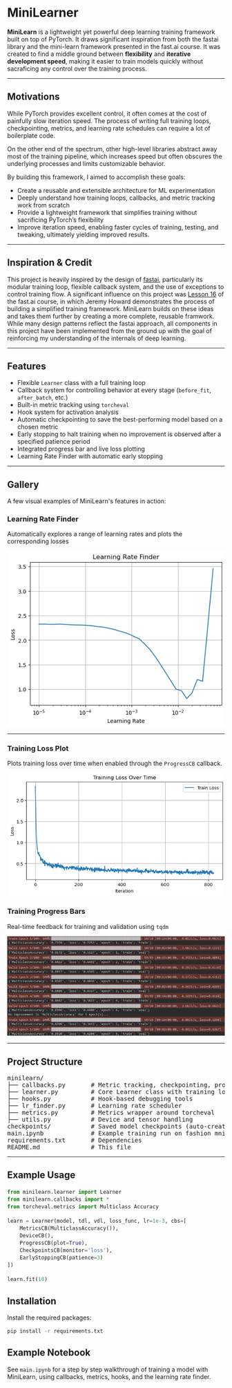 # MiniLearner

**MiniLearn** is a lightweight yet powerful deep learning training framework built on top of PyTorch. It draws significant inspiration from both the fastai library and the mini-learn framework presented in the fast.ai course.
It was created to find a middle ground between **flexibility** and **iterative development speed**, making it easier to train models quickly without sacraficing any control over the training process.

---

## Motivations

While PyTorch provides excellent control, it often comes at the cost of painfully slow iteration speed. The process of writing full training loops, checkpointing, metrics, and learning rate schedules can require a lot of boilerplate code.

On the other end of the spectrum, other high-level libraries abstract away most of the training pipeline, which increases speed but often obscures the underlying processes and limits customizable behavior.

By building this framework, I aimed to accomplish these goals:
- Create a reusable and extensible architecture for ML experimentation
- Deeply understand how training loops, callbacks, and metric tracking work from scratch
- Provide a lightweight framework that simplifies training without sacrificing PyTorch’s flexibility
- Improve iteration speed, enabling faster cycles of training, testing, and tweaking, ultimately yielding improved results.

---

## Inspiration & Credit

This project is heavily inspired by the design of [fastai](https://github.com/fastai/fastai), particularly its modular training loop, flexible callback system, and the use of exceptions to control training flow. A significant influence on this project was [Lesson 16](https://course.fast.ai/Lessons/lesson16.html) of the fast.ai course, in which Jeremy Howard demonstrates the process of building a simplified training framework. 
MiniLearn builds on these ideas and takes them further by creating a more complete, reusable framwork. While many design patterns reflect the fastai approach, all components in this project have been implemented from the ground up with the goal of reinforcing my understanding of the internals of deep learning.

---

## Features

- Flexible `Learner` class with a full training loop
- Callback system for controlling behavior at every stage (`before_fit`, `after_batch`, etc.)
- Built-in metric tracking using `torcheval`
- Hook system for activation analysis
- Automatic checkpointing to save the best-performing model based on a chosen metric  
- Early stopping to halt training when no improvement is observed after a specified patience period
- Integrated progress bar and live loss plotting
- Learning Rate Finder with automatic early stopping

---

## Gallery

A few visual examples of MiniLearn's features in action:

### Learning Rate Finder
Automatically explores a range of learning rates and plots the corresponding losses

![Learning Rate Finder](assets/LearningRateFinder.png)

---

### Training Loss Plot
Plots training loss over time when enabled through the `ProgressCB` callback.

![Training Loss Plot](assets/TrainingLossPlot.png)

### Training Progress Bars
Real-time feedback for training and validation using `tqdm`

![Training Progress Bar](assets/ProgressBars.png)

---

## Project Structure

<pre>
minilearn/
├── callbacks.py       # Metric tracking, checkpointing, progress bars, early stopping
├── learner.py         # Core Learner class with training logic
├── hooks.py           # Hook-based debugging tools
├── lr_finder.py       # Learning rate scheduler
├── metrics.py         # Metrics wrapper around torcheval
├── utils.py           # Device and tensor handling
checkpoints/           # Saved model checkpoints (auto-created during training)
main.ipynb             # Example training run on fashion mnist dataset
requirements.txt       # Dependencies
README.md              # This file
</pre>

---

## Example Usage

```python
from minilearn.learner import Learner
from minilearn.callbacks import *
from torcheval.metrics import Multiclass Accuracy

learn = Learner(model, tdl, vdl, loss_func, lr=1e-3, cbs=[ 
    MetricsCB(MulticlassAccuracy()),
    DeviceCB(),
    ProgressCB(plot=True),
    CheckpointsCB(monitor='loss'),
    EarlyStoppingCB(patience=3)
])

learn.fit(10)
```

## Installation

Install the required packages:
```bash
pip install -r requirements.txt
```

## Example Notebook

See `main.ipynb` for a step by step walkthrough of training a model with MiniLearn, using callbacks, metrics, hooks, and the learning rate finder.















